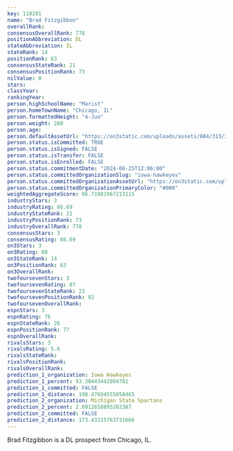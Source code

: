 ```yaml
---
key: 110281
name: "Brad Fitzgibbon"
overallRank: 
consensusOverallRank: 778
positionAbbreviation: DL
stateAbbreviation: IL
stateRank: 14
positionRank: 63
consensusStateRank: 21
consensusPositionRank: 73
nilValue: 0
stars: 
classYear: 
rankingYear: 
person.highSchoolName: "Marist"
person.homeTownName: "Chicago, IL"
person.formattedHeight: "4-Jun"
person.weight: 280
person.age: 
person.defaultAssetUrl: "https://on3static.com/uploads/assets/884/313/313884.png"
person.status.isCommitted: TRUE
person.status.isSigned: FALSE
person.status.isTransfer: FALSE
person.status.isEnrolled: FALSE
person.status.commitmentDate: "2024-06-25T12:06:00"
person.status.committedOrganizationSlug: "iowa-hawkeyes"
person.status.committedOrganizationAssetUrl: "https://on3static.com/uploads/assets/976/149/149976.svg"
person.status.committedOrganizationPrimaryColor: "#000"
weightedAggregateScore: 86.71981967213115
industryStars: 3
industryRating: 86.69
industryStateRank: 21
industryPositionRank: 73
industryOverallRank: 778
consensusStars: 3
consensusRating: 86.69
on3Stars: 3
on3Rating: 88
on3StateRank: 14
on3PositionRank: 63
on3OverallRank: 
twofoursevenStars: 3
twofoursevenRating: 87
twofoursevenStateRank: 23
twofoursevenPositionRank: 92
twofoursevenOverallRank: 
espnStars: 3
espnRating: 76
espnStateRank: 26
espnPositionRank: 77
espnOverallRank: 
rivalsStars: 3
rivalsRating: 5.6
rivalsStateRank: 
rivalsPositionRank: 
rivalsOverallRank: 
prediction_1_organization: Iowa Hawkeyes
prediction_1_percent: 93.30443442094781
prediction_1_committed: FALSE
prediction_1_distance: 198.47694555058465
prediction_2_organization: Michigan State Spartans
prediction_2_percent: 2.0912658895202387
prediction_2_committed: FALSE
prediction_2_distance: 173.43215763731666
---
```

Brad Fitzgibbon is a DL prospect from Chicago, IL.